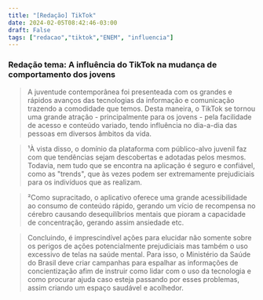 ```yaml
---
title: "[Redação] TikTok"
date: 2024-02-05T08:42:46-03:00
draft: False
tags: ["redacao","tiktok","ENEM", "influencia"]
---
```


### Redação tema: A influência do TikTok na mudança de comportamento dos jovens

>A juventude contemporânea foi presenteada com os grandes e rápidos avanços das tecnologias da informação e comunicação trazendo a comodidade que temos. Desta maneira, o TikTok se tornou uma grande atração - principalmente para os jovens - pela facilidade de acesso e conteúdo variado, tendo influência no dia-a-dia das pessoas em diversos âmbitos da vida.

>¹À vista disso, o domínio da plataforma com público-alvo juvenil faz com que tendências sejam descobertas e adotadas pelos mesmos. Todavia, nem tudo que se encontra na aplicação é seguro e confiável, como as "trends", que às vezes podem ser extremamente prejudiciais para os indivíduos que as realizam. <p>

>²Como supracitado, o aplicativo oferece uma grande acessibilidade ao consumo de conteúdo rápido, gerando um vício de recompensa no cérebro causando desequilíbrios mentais que pioram a capacidade de concentração, gerando assim ansiedade etc.

>Concluindo, é imprescindível ações para elucidar não somente sobre os perigos de ações potencialmente prejudiciais mas também o uso excessivo de telas na saúde mental. Para isso, o Ministério da Saúde do Brasil deve criar campanhas para espalhar as informações de concientização afim de instruir como lidar com o uso da tecnologia e como procurar ajuda caso esteja passando por esses problemas, assim criando um espaço saudável e acolhedor.
